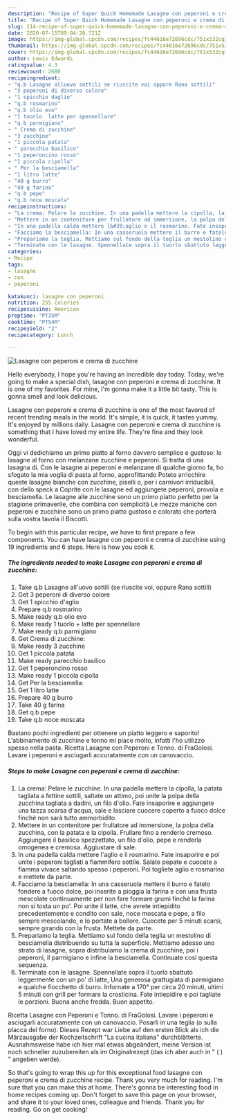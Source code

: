 ```yaml
---
description: "Recipe of Super Quick Homemade Lasagne con peperoni e crema di zucchine"
title: "Recipe of Super Quick Homemade Lasagne con peperoni e crema di zucchine"
slug: 114-recipe-of-super-quick-homemade-lasagne-con-peperoni-e-crema-di-zucchine
date: 2020-07-15T09:04:20.721Z
image: https://img-global.cpcdn.com/recipes/fc44616e72696cdc/751x532cq70/lasagne-con-peperoni-e-crema-di-zucchine-recipe-main-photo.jpg
thumbnail: https://img-global.cpcdn.com/recipes/fc44616e72696cdc/751x532cq70/lasagne-con-peperoni-e-crema-di-zucchine-recipe-main-photo.jpg
cover: https://img-global.cpcdn.com/recipes/fc44616e72696cdc/751x532cq70/lasagne-con-peperoni-e-crema-di-zucchine-recipe-main-photo.jpg
author: Lewis Edwards
ratingvalue: 4.3
reviewcount: 2680
recipeingredient:
- "q.b Lasagne alluovo sottili se riuscite voi oppure Rana sottili"
- "3 peperoni di diverso colore"
- "1 spicchio daglio"
- "q.b rosmarino"
- "q.b olio evo"
- "1 tuorlo  latte per spennellare"
- "q.b parmigiano"
- " Crema di zucchine"
- "3 zucchine"
- "1 piccola patata"
- " parecchio basilico"
- "1 peperoncino rosso"
- "1 piccola cipolla"
- " Per la besciamella"
- "1 litro latte"
- "40 g burro"
- "40 g farina"
- "q.b pepe"
- "q.b noce moscata"
recipeinstructions:
- "La crema: Pelare le zucchine. In una padella mettere la cipolla, la patata tagliata a fettine sottili, saltate un attimo, poi unite la polpa della zucchina tagliata a dadini, un filo d&#39;olio. Fate insaporire e aggiungete una tazza scarsa d&#39;acqua, sale e lasciare cuocere coperto a fuoco dolce finchè non sarà tutto ammorbidito."
- "Mettere in un contenitore per frullatore ad immersione, la polpa della zucchina, con la patata e la cipolla. Frullare fino a renderlo cremoso. Aggiungere il basilico spezzettato, un filo d&#39;olio, pepe e renderla omogenea e cremosa. Aggiustare di sale."
- "In una padella calda mettere l&#39;aglio e il rosmarino. Fate insaporire e poi unite i peperoni tagliati a fiammifero sottile. Salate pepate e cuocete a fiamma vivace saltando spesso i peperoni. Poi togliete aglio e rosmarino e mettete da parte."
- "Facciamo la besciamella: In una casseruola mettere il burro e fatelo fondere a fuoco dolce, poi inserite a pioggia la farina e con una frusta mescolate continuamente per non fare formare grumi finchè la farina non si tosta un po&#39;. Poi unite il latte, che avrete intiepidito precedentemente e condito con sale, noce moscata e pepe, a filo sempre mescolando, e lo portate a bollore. Cuocete per 5 minuti scarsi, sempre girando con la frusta. Mettete da parte."
- "Prepariamo la teglia. Mettiamo sul fondo della teglia un mestolino di besciamella distribuendo su tutta la superficie. Mettiamo adesso uno strato di lasagne, sopra distribuiamo la crema di zucchine, poi i peperoni, il parmigiano e infine la besciamella. Continuate così questa sequenza."
- "Terminate con le lasagne. Spennellate sopra il tuorlo sbattuto leggermente con un po&#39; di latte, Una generosa grattugiata di parmigiano e qualche fiocchetto di burro. Infornate a 170° per circa 20 minuti, ultimi 5 minuti con grill per formare la crosticina. Fate intiepidire e poi tagliate le porzioni. Buona anche fredda. Buon appetito."
categories:
- Recipe
tags:
- lasagne
- con
- peperoni

katakunci: lasagne con peperoni 
nutrition: 255 calories
recipecuisine: American
preptime: "PT35M"
cooktime: "PT54M"
recipeyield: "2"
recipecategory: Lunch

---
```



![Lasagne con peperoni e crema di zucchine](https://img-global.cpcdn.com/recipes/fc44616e72696cdc/751x532cq70/lasagne-con-peperoni-e-crema-di-zucchine-recipe-main-photo.jpg)

Hello everybody, I hope you're having an incredible day today. Today, we're going to make a special dish, lasagne con peperoni e crema di zucchine. It is one of my favorites. For mine, I'm gonna make it a little bit tasty. This is gonna smell and look delicious.

Lasagne con peperoni e crema di zucchine is one of the most favored of recent trending meals in the world. It's simple, it is quick, it tastes yummy. It's enjoyed by millions daily. Lasagne con peperoni e crema di zucchine is something that I have loved my entire life. They're fine and they look wonderful.

Oggi vi dedichiamo un primo piatto al forno davvero semplice e gustoso: le lasagne al forno con melanzane zucchine e peperoni. Si tratta di una lasagna di. Con le lasagne ai peperoni e melanzane di qualche giorno fa, ho sfogato la mia voglia di pasta al forno, approfittando Potete arricchire queste lasagne bianche con zucchine, piselli o, per i carnivori irriducibili, con dello speck a Coprite con le lasagne ed aggiungete peperoni, provola e besciamella. Le lasagne alle zucchine sono un primo piatto perfetto per la stagione primaverile, che combina con semplicità Le mezze maniche con peperoni e zucchine sono un primo piatto gustoso e colorato che porterà sulla vostra tavola il Biscotti.


To begin with this particular recipe, we have to first prepare a few components. You can have lasagne con peperoni e crema di zucchine using 19 ingredients and 6 steps. Here is how you cook it.

<!--inarticleads1-->

##### The ingredients needed to make Lasagne con peperoni e crema di zucchine:

1. Take q.b Lasagne all&#39;uovo sottili (se riuscite voi, oppure Rana sottili)
1. Get 3 peperoni di diverso colore
1. Get 1 spicchio d&#39;aglio
1. Prepare q.b rosmarino
1. Make ready q.b olio evo
1. Make ready 1 tuorlo + latte per spennellare
1. Make ready q.b parmigiano
1. Get  Crema di zucchine:
1. Make ready 3 zucchine
1. Get 1 piccola patata
1. Make ready  parecchio basilico
1. Get 1 peperoncino rosso
1. Make ready 1 piccola cipolla
1. Get  Per la besciamella:
1. Get 1 litro latte
1. Prepare 40 g burro
1. Take 40 g farina
1. Get q.b pepe
1. Take q.b noce moscata


Bastano pochi ingredienti per ottenere un piatto leggero e saporito! L&#39;abbinamento di zucchine e tonno mi piace molto, infatti l&#39;ho utilizzo spesso nella pasta. Ricetta Lasagne con Peperoni e Tonno. di FraGolosi. Lavare i peperoni e asciugarli accuratamente con un canovaccio. 

<!--inarticleads2-->

##### Steps to make Lasagne con peperoni e crema di zucchine:

1. La crema: Pelare le zucchine. In una padella mettere la cipolla, la patata tagliata a fettine sottili, saltate un attimo, poi unite la polpa della zucchina tagliata a dadini, un filo d&#39;olio. Fate insaporire e aggiungete una tazza scarsa d&#39;acqua, sale e lasciare cuocere coperto a fuoco dolce finchè non sarà tutto ammorbidito.
1. Mettere in un contenitore per frullatore ad immersione, la polpa della zucchina, con la patata e la cipolla. Frullare fino a renderlo cremoso. Aggiungere il basilico spezzettato, un filo d&#39;olio, pepe e renderla omogenea e cremosa. Aggiustare di sale.
1. In una padella calda mettere l&#39;aglio e il rosmarino. Fate insaporire e poi unite i peperoni tagliati a fiammifero sottile. Salate pepate e cuocete a fiamma vivace saltando spesso i peperoni. Poi togliete aglio e rosmarino e mettete da parte.
1. Facciamo la besciamella: In una casseruola mettere il burro e fatelo fondere a fuoco dolce, poi inserite a pioggia la farina e con una frusta mescolate continuamente per non fare formare grumi finchè la farina non si tosta un po&#39;. Poi unite il latte, che avrete intiepidito precedentemente e condito con sale, noce moscata e pepe, a filo sempre mescolando, e lo portate a bollore. Cuocete per 5 minuti scarsi, sempre girando con la frusta. Mettete da parte.
1. Prepariamo la teglia. Mettiamo sul fondo della teglia un mestolino di besciamella distribuendo su tutta la superficie. Mettiamo adesso uno strato di lasagne, sopra distribuiamo la crema di zucchine, poi i peperoni, il parmigiano e infine la besciamella. Continuate così questa sequenza.
1. Terminate con le lasagne. Spennellate sopra il tuorlo sbattuto leggermente con un po&#39; di latte, Una generosa grattugiata di parmigiano e qualche fiocchetto di burro. Infornate a 170° per circa 20 minuti, ultimi 5 minuti con grill per formare la crosticina. Fate intiepidire e poi tagliate le porzioni. Buona anche fredda. Buon appetito.


Ricetta Lasagne con Peperoni e Tonno. di FraGolosi. Lavare i peperoni e asciugarli accuratamente con un canovaccio. Posarli in una teglia (o sulla placca del forno). Dieses Rezept war Liebe auf den ersten Blick als ich die Märzausgabe der Kochzeitschrift &#34;La cucina italiana&#34; durchblätterte. Ausnahmsweise habe ich hier mal etwas abgeändert, meine Version ist noch schneller zuzubereiten als im Originalrezept (das ich aber auch in &#34; ( ) &#34; angeben werde). 

So that's going to wrap this up for this exceptional food lasagne con peperoni e crema di zucchine recipe. Thank you very much for reading. I'm sure that you can make this at home. There's gonna be interesting food in home recipes coming up. Don't forget to save this page on your browser, and share it to your loved ones, colleague and friends. Thank you for reading. Go on get cooking!
